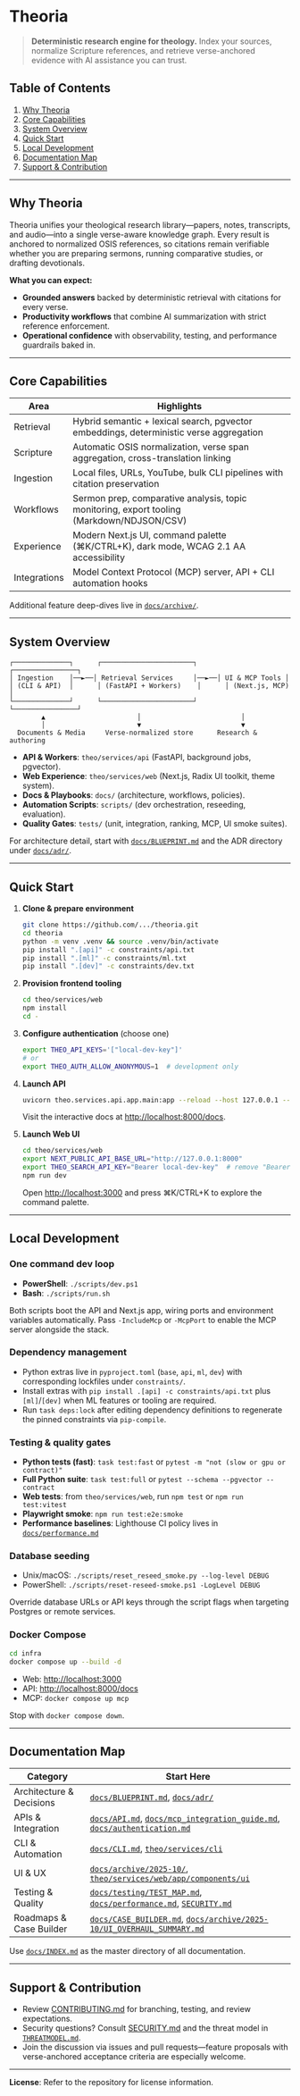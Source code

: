 # Theoria

> **Deterministic research engine for theology.** Index your sources, normalize Scripture references, and retrieve verse-anchored evidence with AI assistance you can trust.

## Table of Contents
1. [Why Theoria](#why-theoria)
2. [Core Capabilities](#core-capabilities)
3. [System Overview](#system-overview)
4. [Quick Start](#quick-start)
5. [Local Development](#local-development)
6. [Documentation Map](#documentation-map)
7. [Support & Contribution](#support--contribution)

---

## Why Theoria

Theoria unifies your theological research library—papers, notes, transcripts, and audio—into a single verse-aware knowledge graph. Every result is anchored to normalized OSIS references, so citations remain verifiable whether you are preparing sermons, running comparative studies, or drafting devotionals.

**What you can expect:**
- **Grounded answers** backed by deterministic retrieval with citations for every verse.
- **Productivity workflows** that combine AI summarization with strict reference enforcement.
- **Operational confidence** with observability, testing, and performance guardrails baked in.

---

## Core Capabilities

| Area | Highlights |
| --- | --- |
| Retrieval | Hybrid semantic + lexical search, pgvector embeddings, deterministic verse aggregation |
| Scripture | Automatic OSIS normalization, verse span aggregation, cross-translation linking |
| Ingestion | Local files, URLs, YouTube, bulk CLI pipelines with citation preservation |
| Workflows | Sermon prep, comparative analysis, topic monitoring, export tooling (Markdown/NDJSON/CSV) |
| Experience | Modern Next.js UI, command palette (⌘K/CTRL+K), dark mode, WCAG 2.1 AA accessibility |
| Integrations | Model Context Protocol (MCP) server, API + CLI automation hooks |

Additional feature deep-dives live in [`docs/archive/`](docs/archive/).

---

## System Overview

```
┌──────────────┐      ┌───────────────────────┐      ┌────────────────┐
│ Ingestion    │──►──│ Retrieval Services     │──►──│ UI & MCP Tools │
│ (CLI & API)  │      │ (FastAPI + Workers)    │      │ (Next.js, MCP) │
└──────────────┘      └───────────────────────┘      └────────────────┘
        ▲                       │                         │
        │                       ▼                         ▼
  Documents & Media     Verse-normalized store      Research & authoring
```

- **API & Workers**: `theo/services/api` (FastAPI, background jobs, pgvector).
- **Web Experience**: `theo/services/web` (Next.js, Radix UI toolkit, theme system).
- **Docs & Playbooks**: `docs/` (architecture, workflows, policies).
- **Automation Scripts**: `scripts/` (dev orchestration, reseeding, evaluation).
- **Quality Gates**: `tests/` (unit, integration, ranking, MCP, UI smoke suites).

For architecture detail, start with [`docs/BLUEPRINT.md`](docs/BLUEPRINT.md) and the ADR directory under [`docs/adr/`](docs/adr/).

---

## Quick Start

1. **Clone & prepare environment**
   ```bash
   git clone https://github.com/.../theoria.git
   cd theoria
   python -m venv .venv && source .venv/bin/activate
   pip install ".[api]" -c constraints/api.txt
   pip install ".[ml]" -c constraints/ml.txt
   pip install ".[dev]" -c constraints/dev.txt
   ```

2. **Provision frontend tooling**
   ```bash
   cd theo/services/web
   npm install
   cd -
   ```

3. **Configure authentication** (choose one)
   ```bash
   export THEO_API_KEYS='["local-dev-key"]'
   # or
   export THEO_AUTH_ALLOW_ANONYMOUS=1  # development only
   ```

4. **Launch API**
   ```bash
   uvicorn theo.services.api.app.main:app --reload --host 127.0.0.1 --port 8000
   ```
   Visit the interactive docs at <http://localhost:8000/docs>.

5. **Launch Web UI**
   ```bash
   cd theo/services/web
   export NEXT_PUBLIC_API_BASE_URL="http://127.0.0.1:8000"
   export THEO_SEARCH_API_KEY="Bearer local-dev-key"  # remove "Bearer" to send via X-API-Key
   npm run dev
   ```
   Open <http://localhost:3000> and press ⌘K/CTRL+K to explore the command palette.

---

## Local Development

### One command dev loop
- **PowerShell**: `./scripts/dev.ps1`
- **Bash**: `./scripts/run.sh`

Both scripts boot the API and Next.js app, wiring ports and environment variables automatically. Pass `-IncludeMcp` or `-McpPort` to enable the MCP server alongside the stack.

### Dependency management
- Python extras live in `pyproject.toml` (`base`, `api`, `ml`, `dev`) with corresponding lockfiles under `constraints/`.
- Install extras with `pip install .[api] -c constraints/api.txt` plus `[ml]`/`[dev]` when ML features or tooling are required.
- Run `task deps:lock` after editing dependency definitions to regenerate the pinned constraints via `pip-compile`.

### Testing & quality gates
- **Python tests (fast)**: `task test:fast` or `pytest -m "not (slow or gpu or contract)"`
- **Full Python suite**: `task test:full` or `pytest --schema --pgvector --contract`
- **Web tests**: from `theo/services/web`, run `npm test` or `npm run test:vitest`
- **Playwright smoke**: `npm run test:e2e:smoke`
- **Performance baselines**: Lighthouse CI policy lives in [`docs/performance.md`](docs/performance.md)

### Database seeding
- Unix/macOS: `./scripts/reset_reseed_smoke.py --log-level DEBUG`
- PowerShell: `./scripts/reset-reseed-smoke.ps1 -LogLevel DEBUG`

Override database URLs or API keys through the script flags when targeting Postgres or remote services.

### Docker Compose
```bash
cd infra
docker compose up --build -d
```
- Web: <http://localhost:3000>
- API: <http://localhost:8000/docs>
- MCP: `docker compose up mcp`

Stop with `docker compose down`.

---

## Documentation Map

| Category | Start Here |
| --- | --- |
| Architecture & Decisions | [`docs/BLUEPRINT.md`](docs/BLUEPRINT.md), [`docs/adr/`](docs/adr/) |
| APIs & Integration | [`docs/API.md`](docs/API.md), [`docs/mcp_integration_guide.md`](docs/mcp_integration_guide.md), [`docs/authentication.md`](docs/authentication.md) |
| CLI & Automation | [`docs/CLI.md`](docs/CLI.md), [`theo/services/cli`](theo/services/cli) |
| UI & UX | [`docs/archive/2025-10/`](docs/archive/2025-10/), [`theo/services/web/app/components/ui`](theo/services/web/app/components/ui) |
| Testing & Quality | [`docs/testing/TEST_MAP.md`](docs/testing/TEST_MAP.md), [`docs/performance.md`](docs/performance.md), [`SECURITY.md`](SECURITY.md) |
| Roadmaps & Case Builder | [`docs/CASE_BUILDER.md`](docs/CASE_BUILDER.md), [`docs/archive/2025-10/UI_OVERHAUL_SUMMARY.md`](docs/archive/2025-10/UI_OVERHAUL_SUMMARY.md) |

Use [`docs/INDEX.md`](docs/INDEX.md) as the master directory of all documentation.

---

## Support & Contribution

- Review [CONTRIBUTING.md](CONTRIBUTING.md) for branching, testing, and review expectations.
- Security questions? Consult [SECURITY.md](SECURITY.md) and the threat model in [`THREATMODEL.md`](THREATMODEL.md).
- Join the discussion via issues and pull requests—feature proposals with verse-anchored acceptance criteria are especially welcome.

---

**License**: Refer to the repository for license information.
